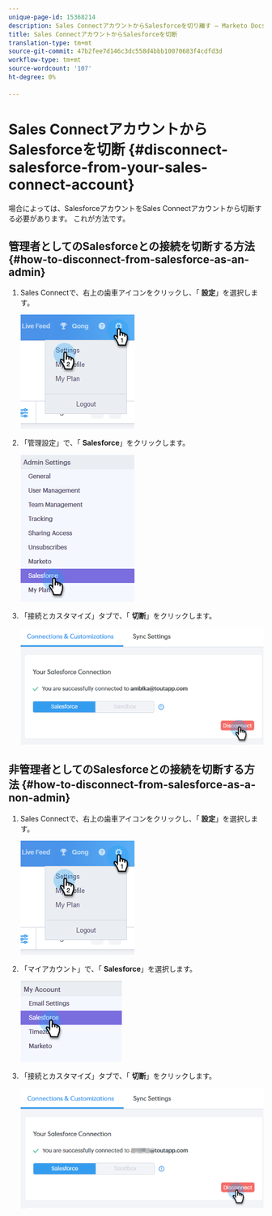 ```yaml
---
unique-page-id: 15368214
description: Sales ConnectアカウントからSalesforceを切り離す — Marketo Docs — 製品ドキュメント
title: Sales ConnectアカウントからSalesforceを切断
translation-type: tm+mt
source-git-commit: 47b2fee7d146c3dc558d4bbb10070683f4cdfd3d
workflow-type: tm+mt
source-wordcount: '107'
ht-degree: 0%

---
```



# Sales ConnectアカウントからSalesforceを切断 {#disconnect-salesforce-from-your-sales-connect-account}

場合によっては、SalesforceアカウントをSales Connectアカウントから切断する必要があります。 これが方法です。

## 管理者としてのSalesforceとの接続を切断する方法 {#how-to-disconnect-from-salesforce-as-an-admin}

1. Sales Connectで、右上の歯車アイコンをクリックし、「 **設定**」を選択します。

   ![](assets/one-1.png)

1. 「管理設定」で、「 **Salesforce**」をクリックします。

   ![](assets/six-1.png)

1. 「接続とカスタマイズ」タブで、「 **切断**」をクリックします。

   ![](assets/seven-1.png)

## 非管理者としてのSalesforceとの接続を切断する方法 {#how-to-disconnect-from-salesforce-as-a-non-admin}

1. Sales Connectで、右上の歯車アイコンをクリックし、「 **設定**」を選択します。

   ![](assets/one-1.png)

1. 「マイアカウント」で、「 **Salesforce**」を選択します。

   ![](assets/two-1.png)

1. 「接続とカスタマイズ」タブで、「 **切断**」をクリックします。

   ![](assets/3333.png)

